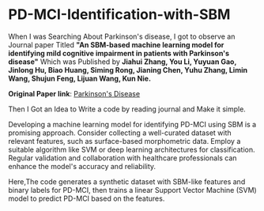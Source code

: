 # PD-MCI-Identification-with-SBM
<p>When I was Searching About Parkinson's disease, I got to observe an Journal paper Titled <b>"An SBM-based machine learning model for identifying mild cognitive impairment in patients with Parkinson's disease"</b> Which was Published by <b>Jiahui Zhang, You Li, Yuyuan Gao, Jinlong Hu, Biao Huang, Siming Rong, Jianing Chen, Yuhu Zhang, Limin Wang, Shujun Feng, Lijuan Wang, Kun Nie.</b></p>
<p><b>Original Paper link</b>: <a href="https://www.sciencedirect.com/science/article/abs/pii/S0022510X20304147/">Parkinson's Disease</a></p>

<p> Then I Got an Idea to Write a code by reading journal and Make it simple.</p>
<p>Developing a machine learning model for identifying PD-MCI using SBM is a promising approach. Consider collecting a well-curated dataset with relevant features, such as surface-based morphometric data. Employ a suitable algorithm like SVM or deep learning architectures for classification. Regular validation and collaboration with healthcare professionals can enhance the model's accuracy and reliability.</p>
<p>Here,The code generates a synthetic dataset with SBM-like features and binary labels for PD-MCI, then trains a linear Support Vector Machine (SVM) model to predict PD-MCI based on the features. </p>
